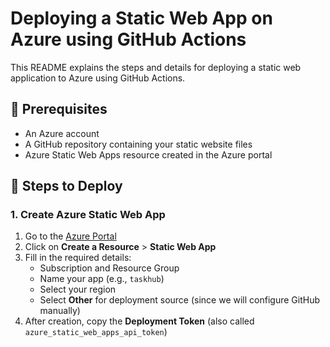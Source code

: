 
# Deploying a Static Web App on Azure using GitHub Actions

This README explains the steps and details for deploying a static web application to Azure using GitHub Actions.

## 📌 Prerequisites

- An Azure account
- A GitHub repository containing your static website files
- Azure Static Web Apps resource created in the Azure portal

## 🚀 Steps to Deploy

### 1. Create Azure Static Web App

1. Go to the [Azure Portal](https://portal.azure.com/)
2. Click on **Create a Resource** > **Static Web App**
3. Fill in the required details:
   - Subscription and Resource Group
   - Name your app (e.g., `taskhub`)
   - Select your region
   - Select **Other** for deployment source (since we will configure GitHub manually)
4. After creation, copy the **Deployment Token** (also called `azure_static_web_apps_api_token`)

